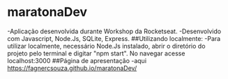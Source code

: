 # maratonaDev
 
-Aplicação desenvolvida durante Workshop da Rocketseat.
-Desenvolvido com Javascript, Node.Js, SQLite, Express.
##Utilizando localmente:
-Para utilizar localmente, necessário Node.Js instalado, abrir o diretório do projeto pelo terminal e digitar "npm start". No navegar acesse localhost:3000
##Página de apresentação
-aqui https://fagnercsouza.github.io/maratonaDev/
